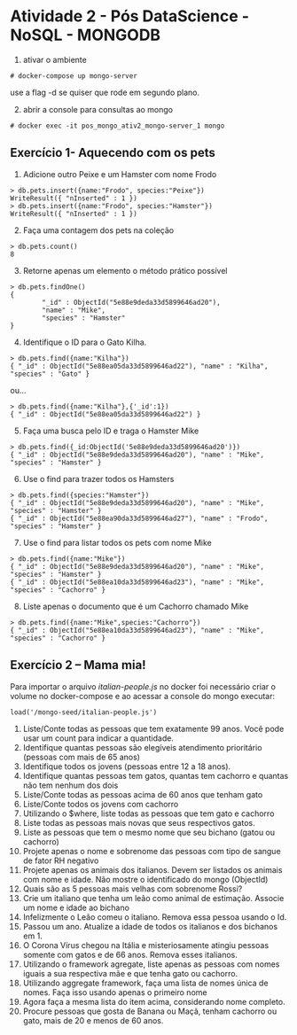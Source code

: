 # Atividade 2 - Pós DataScience - NoSQL - MONGODB

1. ativar o ambiente
```
# docker-compose up mongo-server
```

use a flag -d se quiser que rode em segundo plano.

2. abrir a console para consultas ao mongo
```
# docker exec -it pos_mongo_ativ2_mongo-server_1 mongo
```

## Exercício 1- Aquecendo com os pets 

1. Adicione outro Peixe e um Hamster com nome Frodo 
```
> db.pets.insert({name:"Frodo", species:"Peixe"})
WriteResult({ "nInserted" : 1 })
> db.pets.insert({name:"Frodo", species:"Hamster"})
WriteResult({ "nInserted" : 1 })
```

2. Faça uma contagem dos pets na coleção 
```
> db.pets.count()
8
```

3. Retorne apenas um elemento o método prático possível 
```
> db.pets.findOne()
{
        "_id" : ObjectId("5e88e9deda33d5899646ad20"),
        "name" : "Mike",
        "species" : "Hamster"
}
```

4. Identifique o ID para o Gato Kilha. 
```
> db.pets.find({name:"Kilha"})
{ "_id" : ObjectId("5e88ea05da33d5899646ad22"), "name" : "Kilha", "species" : "Gato" }
```
ou...
```
> db.pets.find({name:"Kilha"},{'_id':1})
{ "_id" : ObjectId("5e88ea05da33d5899646ad22") }
```

5. Faça uma busca pelo ID e traga o Hamster Mike 
```
> db.pets.find({_id:ObjectId('5e88e9deda33d5899646ad20')})
{ "_id" : ObjectId("5e88e9deda33d5899646ad20"), "name" : "Mike", "species" : "Hamster" }
```

6. Use o find para trazer todos os Hamsters 
```
> db.pets.find({species:"Hamster"})
{ "_id" : ObjectId("5e88e9deda33d5899646ad20"), "name" : "Mike", "species" : "Hamster" }
{ "_id" : ObjectId("5e88ea90da33d5899646ad27"), "name" : "Frodo", "species" : "Hamster" }
```

7. Use o find para listar todos os pets com nome Mike 
```
> db.pets.find({name:"Mike"})
{ "_id" : ObjectId("5e88e9deda33d5899646ad20"), "name" : "Mike", "species" : "Hamster" }
{ "_id" : ObjectId("5e88ea10da33d5899646ad23"), "name" : "Mike", "species" : "Cachorro" }
```

8. Liste apenas o documento que é um Cachorro chamado Mike
```
> db.pets.find({name:"Mike",species:"Cachorro"})
{ "_id" : ObjectId("5e88ea10da33d5899646ad23"), "name" : "Mike", "species" : "Cachorro" }
```

## Exercício 2 – Mama mia!

Para importar o arquivo _italian-people.js_ no docker foi necessário criar o volume no docker-compose e ao acessar a console do mongo executar:
```
load('/mongo-seed/italian-people.js')
```

1. Liste/Conte todas as pessoas que tem exatamente 99 anos. Você pode usar um count para indicar a quantidade.
2. Identifique quantas pessoas são elegíveis atendimento prioritário (pessoas com mais de 65 anos)
3. Identifique todos os jovens (pessoas entre 12 a 18 anos). 
4. Identifique quantas pessoas tem gatos, quantas tem cachorro e quantas não tem nenhum dos dois 
5. Liste/Conte todas as pessoas acima de 60 anos que tenham gato 
6. Liste/Conte todos os jovens com cachorro 
7. Utilizando o $where, liste todas as pessoas que tem gato e cachorro 
8. Liste todas as pessoas mais novas que seus respectivos gatos. 
9. Liste as pessoas que tem o mesmo nome que seu bichano (gatou ou cachorro) 
10. Projete apenas o nome e sobrenome das pessoas com tipo de sangue de fator RH negativo 
11. Projete apenas os animais dos italianos. Devem ser listados os animais com nome e idade. Não mostre o identificado do mongo (ObjectId) 
12. Quais são as 5 pessoas mais velhas com sobrenome Rossi? 
13. Crie um italiano que tenha um leão como animal de estimação. Associe um nome e idade ao bichano
14. Infelizmente o Leão comeu o italiano. Remova essa pessoa usando o Id. 
15. Passou um ano. Atualize a idade de todos os italianos e dos bichanos em 1. 
16. O Corona Vírus chegou na Itália e misteriosamente atingiu pessoas somente com gatos e de 66 anos. Remova esses italianos. 
17. Utilizando o framework agregate, liste apenas as pessoas com nomes iguais a sua respectiva mãe e que tenha gato ou cachorro. 
18. Utilizando aggregate framework, faça uma lista de nomes única de nomes. Faça isso usando apenas o primeiro nome 
19. Agora faça a mesma lista do item acima, considerando nome completo. 
20. Procure pessoas que gosta de Banana ou Maçã, tenham cachorro ou gato, mais de 20 e  menos de 60 anos. 
